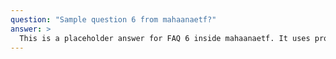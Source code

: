 ```yaml
---
question: "Sample question 6 from mahaanaetf?"
answer: >
  This is a placeholder answer for FAQ 6 inside mahaanaetf. It uses proper YAML block formatting to avoid any parsing issues.
---
```

